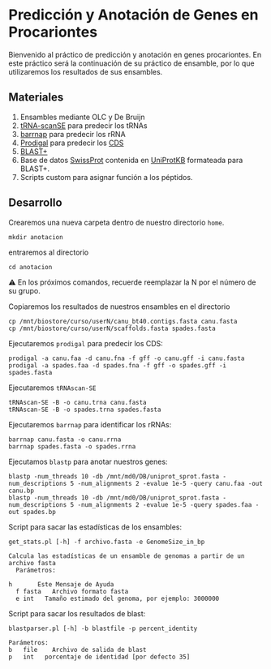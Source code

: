 # Predicción y Anotación de Genes en Procariontes

Bienvenido al práctico de predicción y anotación en genes procariontes. 
En este práctico será la continuación de su práctico de ensamble, 
por lo que utilizaremos los resultados de sus ensambles.

## Materiales

1. Ensambles mediante OLC y De Bruijn
2. [tRNA-scanSE](https://www.ncbi.nlm.nih.gov/pmc/articles/PMC6768409/) para predecir los tRNAs
3. [barrnap](https://github.com/tseemann/barrnap) para predecir los rRNA
4. [Prodigal](https://github.com/hyattpd/prodigal/wiki) para predecir los [CDS](https://www.uniprot.org/help/cds_protein_definition)
5. [BLAST+](https://www.ncbi.nlm.nih.gov/books/NBK279690/)
6. Base de datos [SwissProt](https://www.expasy.org/resources/uniprotkb-swiss-prot) contenida en [UniProtKB](https://www.uniprot.org/) formateada para BLAST+.
7. Scripts custom para asignar función a los péptidos.

  
   
## Desarrollo

Crearemos una nueva carpeta dentro de nuestro directorio `home`.

    mkdir anotacion
    
entraremos al directorio

    cd anotacion

:warning: En los próximos comandos, recuerde reemplazar la N por el número de su grupo.


Copiaremos los resultados de nuestros ensambles en el directorio
    
    cp /mnt/biostore/curso/userN/canu_bt40.contigs.fasta canu.fasta
    cp /mnt/biostore/curso/userN/scaffolds.fasta spades.fasta


Ejecutaremos `prodigal` para predecir los CDS:

    prodigal -a canu.faa -d canu.fna -f gff -o canu.gff -i canu.fasta
    prodigal -a spades.faa -d spades.fna -f gff -o spades.gff -i spades.fasta
  
Ejecutaremos `tRNAscan-SE`

    tRNAscan-SE -B -o canu.trna canu.fasta
    tRNAscan-SE -B -o spades.trna spades.fasta

Ejecutaremos `barrnap` para identificar los rRNAs:
  
    barrnap canu.fasta -o canu.rrna
    barrnap spades.fasta -o spades.rrna

Ejecutamos `blastp` para anotar nuestros genes:

    blastp -num_threads 10 -db /mnt/md0/DB/uniprot_sprot.fasta -num_descriptions 5 -num_alignments 2 -evalue 1e-5 -query canu.faa -out canu.bp
    blastp -num_threads 10 -db /mnt/md0/DB/uniprot_sprot.fasta -num_descriptions 5 -num_alignments 2 -evalue 1e-5 -query spades.faa -out spades.bp
    
Script para sacar las estadísticas de los ensambles:

    get_stats.pl [-h] -f archivo.fasta -e GenomeSize_in_bp
    
    Calcula las estadísticas de un ensamble de genomas a partir de un archivo fasta
	  Parámetros:
    
    h       Este Mensaje de Ayuda
	  f	fasta	Archivo formato fasta
	  e	int	  Tamaño estimado del genoma, por ejemplo: 3000000
	

Script para sacar los resultados de blast:

    blastparser.pl [-h] -b blastfile -p percent_identity  
    
    Parámetros:
    b	file	Archivo de salida de blast
    p	int   porcentaje de identidad [por defecto 35]

  

    
